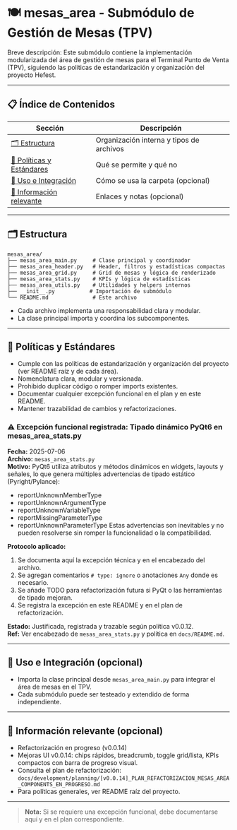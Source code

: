 # 🍽️ mesas_area - Submódulo de Gestión de Mesas (TPV)

Breve descripción: Este submódulo contiene la implementación modularizada del área de gestión de mesas para el Terminal Punto de Venta (TPV), siguiendo las políticas de estandarización y organización del proyecto Hefest.

---

## 📋 Índice de Contenidos

| Sección                                             | Descripción                              |
| --------------------------------------------------- | ---------------------------------------- |
| [🗂️ Estructura](#estructura)                         | Organización interna y tipos de archivos |
| [📁 Políticas y Estándares](#políticas-y-estándares) | Qué se permite y qué no                  |
| [🚀 Uso e Integración](#uso-e-integración)           | Cómo se usa la carpeta (opcional)        |
| [📖 Información relevante](#información-relevante)   | Enlaces y notas (opcional)               |

---

## 🗂️ Estructura

```
mesas_area/
├── mesas_area_main.py     # Clase principal y coordinador
├── mesas_area_header.py   # Header, filtros y estadísticas compactas
├── mesas_area_grid.py     # Grid de mesas y lógica de renderizado
├── mesas_area_stats.py    # KPIs y lógica de estadísticas
├── mesas_area_utils.py    # Utilidades y helpers internos
├── __init__.py           # Importación de submódulo
└── README.md              # Este archivo
```

- Cada archivo implementa una responsabilidad clara y modular.
- La clase principal importa y coordina los subcomponentes.

---


## 📁 Políticas y Estándares

- Cumple con las políticas de estandarización y organización del proyecto (ver README raíz y de cada área).
- Nomenclatura clara, modular y versionada.
- Prohibido duplicar código o romper imports existentes.
- Documentar cualquier excepción funcional en el plan y en este README.
- Mantener trazabilidad de cambios y refactorizaciones.

### ⚠️ Excepción funcional registrada: Tipado dinámico PyQt6 en mesas_area_stats.py

**Fecha:** 2025-07-06  
**Archivo:** `mesas_area_stats.py`  
**Motivo:** PyQt6 utiliza atributos y métodos dinámicos en widgets, layouts y señales, lo que genera múltiples advertencias de tipado estático (Pyright/Pylance):
  - reportUnknownMemberType
  - reportUnknownArgumentType
  - reportUnknownVariableType
  - reportMissingParameterType
  - reportUnknownParameterType
Estas advertencias son inevitables y no pueden resolverse sin romper la funcionalidad o la compatibilidad.

**Protocolo aplicado:**
1. Se documenta aquí la excepción técnica y en el encabezado del archivo.
2. Se agregan comentarios `# type: ignore` o anotaciones `Any` donde es necesario.
3. Se añade TODO para refactorización futura si PyQt o las herramientas de tipado mejoran.
4. Se registra la excepción en este README y en el plan de refactorización.

**Estado:** Justificada, registrada y trazable según política v0.0.12.  
**Ref:** Ver encabezado de `mesas_area_stats.py` y política en `docs/README.md`.

---

## 🚀 Uso e Integración (opcional)

- Importa la clase principal desde `mesas_area_main.py` para integrar el área de mesas en el TPV.
- Cada submódulo puede ser testeado y extendido de forma independiente.

---

## 📖 Información relevante (opcional)

- Refactorización en progreso (v0.0.14)
- Mejoras UI v0.0.14: chips rápidos, breadcrumb, toggle grid/lista, KPIs compactos con barra de progreso visual.
- Consulta el plan de refactorización: `docs/development/planning/[v0.0.14]_PLAN_REFACTORIZACION_MESAS_AREA_COMPONENTS_EN_PROGRESO.md`
- Para políticas generales, ver README raíz del proyecto.

---

> **Nota:** Si se requiere una excepción funcional, debe documentarse aquí y en el plan correspondiente.

